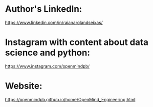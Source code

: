 # Author's LinkedIn:
https://www.linkedin.com/in/raianarolandseixas/
# Instagram with content about data science and python:
https://www.instagram.com/openmindpb/
# Website:
https://openmindpb.github.io/home/OpenMind_Engineering.html
